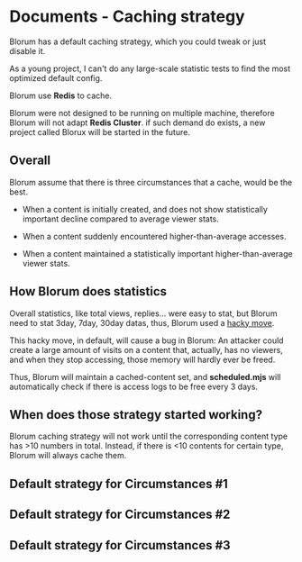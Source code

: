 # Documents - Caching strategy

Blorum has a default caching strategy, which you could tweak or just disable it.

As a young project, I can't do any large-scale statistic tests to find the most optimized default config.


Blorum use **Redis** to cache.

Blorum were not designed to be running on multiple machine, therefore Blorum will not adapt **Redis Cluster**. if such demand do exists, a new project called Blorux will be started in the future.

## Overall

Blorum assume that there is three circumstances that a cache, would be the best.

- When a content is initially created, and does not show statistically important decline compared to average viewer stats.

- When a content suddenly encountered higher-than-average accesses.

- When a content maintained a statistically important higher-than-average viewer stats.


## How Blorum does statistics

Overall statistics, like total views, replies... were easy to stat, but Blorum need to stat 3day, 7day, 30day datas, thus, Blorum used a [hacky move](https://levelup.gitconnected.com/create-redis-sets-with-member-expiration-6471e560f89f). 

This hacky move, in default, will cause a bug in Blorum: An attacker could create a large amount of visits on a content that, actually, has no viewers, and when they stop accessing, those memory will hardly ever be freed.

Thus, Blorum will maintain a cached-content set, and **scheduled.mjs** will automatically check if there is access logs to be free every 3 days.

## When does those strategy started working?
Blorum caching strategy will not work until the corresponding content type has >10 numbers in total. Instead, if there is <10 contents for certain type, Blorum will always cache them.

## Default strategy for Circumstances #1
## Default strategy for Circumstances #2
## Default strategy for Circumstances #3
